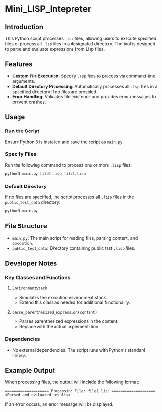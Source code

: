 # Mini_LISP_Intepreter

## Introduction
This Python script processes `.lsp` files, allowing users to execute specified files or process all `.lsp` files in a designated directory. The tool is designed to parse and evaluate expressions from Lisp files.

## Features
- **Custom File Execution**: Specify `.lsp` files to process via command-line arguments.
- **Default Directory Processing**: Automatically processes all `.lsp` files in a specified directory if no files are provided.
- **Error Handling**: Validates file existence and provides error messages to prevent crashes.

## Usage
### Run the Script
Ensure Python 3 is installed and save the script as `main.py`.

### Specify Files
Run the following command to process one or more `.lisp` files:
```bash
python3 main.py file1.lisp file2.lisp
```

### Default Directory
If no files are specified, the script processes all `.lisp` files in the `public_test_data` directory:
```bash
python3 main.py
```

## File Structure
- `main.py`: The main script for reading files, parsing content, and execution.
- `public_test_data`: Directory containing public test `.lisp` files.

## Developer Notes
### Key Classes and Functions
1. `EnvironmentStack`
   - Simulates the execution environment stack.
   - Extend this class as needed for additional functionality.

2. `parse_parenthesized_expression(content)`
   - Parses parenthesized expressions in the content.
   - Replace with the actual implementation.

### Dependencies
- No external dependencies. The script runs with Python's standard library.

## Example Output
When processing files, the output will include the following format:
```
==================== Processing File: file1.lisp ====================
<Parsed and evaluated results>
```
If an error occurs, an error message will be displayed.


